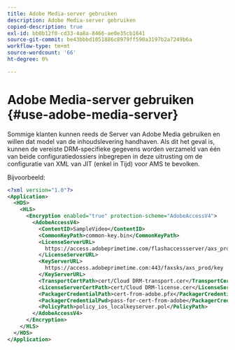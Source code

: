```yaml
---
title: Adobe Media-server gebruiken
description: Adobe Media-server gebruiken
copied-description: true
exl-id: bb0b12f0-cd33-4a8a-8466-ae0e35cb1641
source-git-commit: be43bbbd1051886c8979ff590a3197b2a7249b6a
workflow-type: tm+mt
source-wordcount: '66'
ht-degree: 0%

---
```


# Adobe Media-server gebruiken {#use-adobe-media-server}

Sommige klanten kunnen reeds de Server van Adobe Media gebruiken en willen dat model van de inhoudslevering handhaven. Als dit het geval is, kunnen de vereiste DRM-specifieke gegevens worden verzameld van één van beide configuratiedossiers inbegrepen in deze uitrusting om de configuratie van XML van JIT (enkel in Tijd) voor AMS te bevolken.

Bijvoorbeeld:

```xml
<?xml version="1.0"?>
<Application>
  <HDS>
    <HLS>
      <Encryption enabled="true" protection-scheme="AdobeAccessV4">
        <AdobeAccessV4>
          <ContentID>SampleVideo</ContentID>
          <CommonKeyPath>common-key.bin</CommonKeyPath>
          <LicenseServerURL>
            https://access.adobeprimetime.com/flashaccessserver/axs_prod
          </LicenseServerURL>
          <KeyServerURL>
            https://access.adobeprimetime.com:443/faxsks/axs_prod/key
          </KeyServerURL>
          <TransportCertPath>cert/Cloud DRM-transport.cer</TransportCertPath>
          <LicenseServerCertPath>cert/Cloud DRM-license.cer</LicenseServerCertPath>
          <PackagerCredentialPath>cert-from-adobe.pfx</PackagerCredentialPath>
          <PackagerCredentialPwd>pass-for-cert-from-adobe</PackagerCredentialPwd>
          <PolicyPath>policy_ios_localkeyserver.pol</PolicyPath>
        </AdobeAccessV4>
      </Encryption>
    </HLS>
  </HDS>
</Application>
```
